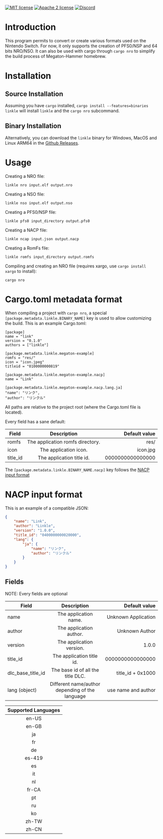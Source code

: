 [![MIT license](https://img.shields.io/badge/license-MIT-blue.svg)](https://raw.githubusercontent.com/MegatonHammer/linkle/master/LICENSE-MIT)
[![Apache 2 license](https://img.shields.io/badge/license-Apache-blue.svg)](https://raw.githubusercontent.com/MegatonHammer/linkle/master/LICENSE-APACHE)
[![Discord](https://img.shields.io/discord/439418034130780182.svg)]( https://discord.gg/MZJbNZY)

# Introduction

This program permits to convert or create various formats used on the Nintendo Switch.
For now, it only supports the creation of PFS0/NSP and 64 bits NRO/NSO. It can also
be used with cargo through `cargo nro` to simplify the build process of Megaton-Hammer
homebrew.

# Installation

## Source Installation

Assuming you have `cargo` installed, `cargo install --features=binaries linkle`
will install `linkle` and the `cargo nro` subcommand.

## Binary Installation

Alternatively, you can download the `linkle` binary for Windows, MacOS and Linux
ARM64 in the [Github Releases](https://github.com/MegatonHammer/linkle/releases).

# Usage

Creating a NRO file:

    linkle nro input.elf output.nro

Creating a NSO file:

    linkle nso input.elf output.nso

Creating a PFS0/NSP file:

    linkle pfs0 input_directory output.pfs0

Creating a NACP file:

    linkle ncap input.json output.nacp

Creating a RomFs file:

    linkle romfs input_directory output.romfs

Compiling and creating an NRO file (requires xargo, use `cargo install xargo` to install):

    cargo nro

# Cargo.toml metadata format

When compiling a project with `cargo nro`, a special `[package.metadata.linkle.BINARY_NAME]` key is
used to allow customizing the build. This is an example Cargo.toml:

```
[package]
name = "link"
version = "0.1.0"
authors = ["linkle"]

[package.metadata.linkle.megaton-example]
romfs = "res/"
icon = "icon.jpeg"
titleid = "0100000000819"

[package.metadata.linkle.megaton-example.nacp]
name = "Link"

[package.metadata.linkle.megaton-example.nacp.lang.ja]
"name": "リンク",
"author": "リンクル"
```

All paths are relative to the project root (where the Cargo.toml file is located).

Every field has a sane default:

| Field             | Description                                      | Default value       |
| ----------------- |:------------------------------------------------:| -------------------:|
| romfs             | The application romfs directory.                 | res/                |
| icon              | The application icon.                            | icon.jpg            |
| title_id          | The application title id.                        | 0000000000000000    |

The `[package.metadata.linkle.BINARY_NAME.nacp]` key follows the [NACP input format](#nacp-input-format)

# NACP input format

This is an example of a compatible JSON:

```json
{
    "name": "Link",
    "author": "Linkle",
    "version": "1.0.0",
    "title_id": "0400000000020000",
    "lang": {
        "ja": {
            "name": "リンク",
            "author": "リンクル"
        }
    }
}
```

## Fields

NOTE: Every fields are optional

| Field             | Description                                      | Default value       |
| ----------------- |:------------------------------------------------:| -------------------:|
| name              | The application name.                            | Unknown Application |
| author            | The application author.                          | Unknown Author      |
| version           | The application version.                         | 1.0.0               |
| title_id          | The application title id.                        | 0000000000000000    |
| dlc_base_title_id | The base id of all the title DLC.                | title_id + 0x1000   |
| lang (object)     | Different name/author depending of the language  | use name and author |

| Supported Languages|
|:------------------:|
| en-US              |
| en-GB              |
| ja                 |
| fr                 |
| de                 |
| es-419             |
| es                 |
| it                 |
| nl                 |
| fr-CA              |
| pt                 |
| ru                 |
| ko                 |
| zh-TW              |
| zh-CN              |
